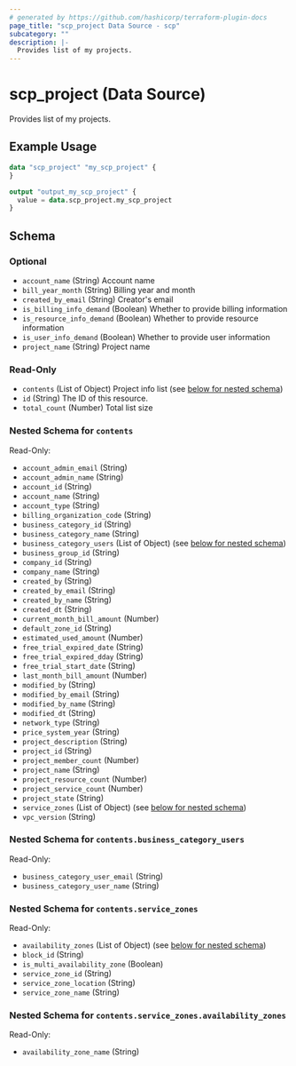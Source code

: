 ```yaml
---
# generated by https://github.com/hashicorp/terraform-plugin-docs
page_title: "scp_project Data Source - scp"
subcategory: ""
description: |-
  Provides list of my projects.
---
```


# scp_project (Data Source)

Provides list of my projects.

## Example Usage

```terraform
data "scp_project" "my_scp_project" {
}

output "output_my_scp_project" {
  value = data.scp_project.my_scp_project
}
```

<!-- schema generated by tfplugindocs -->
## Schema

### Optional

- `account_name` (String) Account name
- `bill_year_month` (String) Billing year and month
- `created_by_email` (String) Creator's email
- `is_billing_info_demand` (Boolean) Whether to provide billing information
- `is_resource_info_demand` (Boolean) Whether to provide resource information
- `is_user_info_demand` (Boolean) Whether to provide user information
- `project_name` (String) Project name

### Read-Only

- `contents` (List of Object) Project info list (see [below for nested schema](#nestedatt--contents))
- `id` (String) The ID of this resource.
- `total_count` (Number) Total list size

<a id="nestedatt--contents"></a>
### Nested Schema for `contents`

Read-Only:

- `account_admin_email` (String)
- `account_admin_name` (String)
- `account_id` (String)
- `account_name` (String)
- `account_type` (String)
- `billing_organization_code` (String)
- `business_category_id` (String)
- `business_category_name` (String)
- `business_category_users` (List of Object) (see [below for nested schema](#nestedobjatt--contents--business_category_users))
- `business_group_id` (String)
- `company_id` (String)
- `company_name` (String)
- `created_by` (String)
- `created_by_email` (String)
- `created_by_name` (String)
- `created_dt` (String)
- `current_month_bill_amount` (Number)
- `default_zone_id` (String)
- `estimated_used_amount` (Number)
- `free_trial_expired_date` (String)
- `free_trial_expired_dday` (String)
- `free_trial_start_date` (String)
- `last_month_bill_amount` (Number)
- `modified_by` (String)
- `modified_by_email` (String)
- `modified_by_name` (String)
- `modified_dt` (String)
- `network_type` (String)
- `price_system_year` (String)
- `project_description` (String)
- `project_id` (String)
- `project_member_count` (Number)
- `project_name` (String)
- `project_resource_count` (Number)
- `project_service_count` (Number)
- `project_state` (String)
- `service_zones` (List of Object) (see [below for nested schema](#nestedobjatt--contents--service_zones))
- `vpc_version` (String)

<a id="nestedobjatt--contents--business_category_users"></a>
### Nested Schema for `contents.business_category_users`

Read-Only:

- `business_category_user_email` (String)
- `business_category_user_name` (String)


<a id="nestedobjatt--contents--service_zones"></a>
### Nested Schema for `contents.service_zones`

Read-Only:

- `availability_zones` (List of Object) (see [below for nested schema](#nestedobjatt--contents--service_zones--availability_zones))
- `block_id` (String)
- `is_multi_availability_zone` (Boolean)
- `service_zone_id` (String)
- `service_zone_location` (String)
- `service_zone_name` (String)

<a id="nestedobjatt--contents--service_zones--availability_zones"></a>
### Nested Schema for `contents.service_zones.availability_zones`

Read-Only:

- `availability_zone_name` (String)


